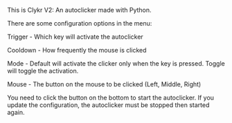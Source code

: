 This is Clykr V2:
An autoclicker made with Python.


There are some configuration options in the menu:

Trigger - Which key will activate the autoclicker

Cooldown - How frequently the mouse is clicked

Mode - Default will activate the clicker only
when the key is pressed. Toggle will toggle
the activation.

Mouse - The button on the mouse to be clicked
(Left, Middle, Right)



You need to click the button on the bottom
to start the autoclicker. If you update the
configuration, the autoclicker must be stopped
then started again.